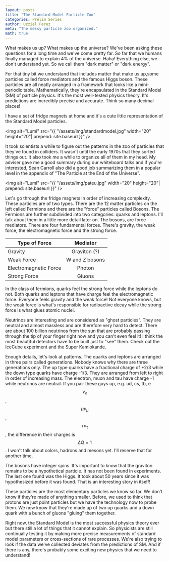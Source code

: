 ```yaml
---
layout: posts
title: "The Standard Model Particle Zoo"
categories: Prelim Series
author: Uzziel Perez
meta: "The messy particle zoo organized."
math: true
---
```


What makes us up? What makes up the universe? We've been asking these questions for a long time and we've come pretty far. So far that we humans finally managed to explain 4% of the universe. Haha! Everything else, we don't understand yet. So we call them "dark matter" or "dark energy".

For that tiny bit we understand that includes matter that make us up,some particles called force mediators and the famous Higgs boson. These particles are all neatly arranged in a framework that looks like a mini-periodic table. Mathematically, they're encapsulated in the Standard Model (SM) of particle physics. It's the most well-tested physics theory. It's predictions are incredibly precise and accurate. Think so many decimal places!

I have a set of fridge magnets at home and it's a cute little representation of the Standard Model particles.

<img alt="Lumi" src="{{ "/assets/img/standardmodel.jpg" width="20" height="20"| prepend: site.baseurl }}" />

It took scientists a while to figure out the patterns in the zoo of particles that they've found in colliders. It wasn't until the early
1970s that they sorted things out. It also took me a while to organize all of them in my head. My adviser gave me a good summary during our whiteboard talks and if you're interested, Sean Carroll also did a good job summarizing them in a popular level in the appendix of "The Particle at the End of the Universe".

<img alt="Lumi" src="{{ "/assets/img/pateu.jpg" width="20" height="20"| prepend: site.baseurl }}" />

Let's go through the fridge magnets in order of increasing complexity. These particles are of two types. There are the 12 matter particles on the left called Fermions and there are the "force" particles called Bosons. The Fermions are further subdivided into two categories: quarks and leptons. I'll talk about them in a little more detail later on. The bosons, are force mediators. There are four fundamental forces. There's gravity, the weak force, the electromagnetic force and the strong force.

| Type of Force         | Mediator       |
| --------------------- |:--------------:|
| Gravity               | Graviton (?)   |
| Weak Force            | W and Z bosons |
| Electromagnetic Force | Photon         |
| Strong Force          | Gluons         |

In the class of fermions, quarks feel the strong force while the leptons do not. Both quarks and leptons that have charge feel the electromagnetic force. Everyone feels gravity and the weak force! Not everyone knows, but the weak force is what's responsible for radioactive decay while the strong force is what glues atomic nuclei.

 Neutrinos are interesting and are considered as "ghost particles". They are neutral and almost massless and are therefore very hard to detect. There are about 100 billion neutrinos from the sun that are probably passing through the tip of your finger right now and you can't even feel it! I think the most beautiful detectors have to be built just to "see" them. Check out the IceCube experiment and the Super Kamiokande.

 Enough details, let's look at patterns. The quarks and leptons are arranged in three pairs called generations. Nobody knows why there are three generations only. The up type quarks have a fractional charge of +2/3 while the down type quarks have charge -1/3. They are arranged from left to right in order of increasing mass. The electron, muon and tau have charge -1 while neutrinos are neutral. If you pair these guys up, e.g. ud, cs, tb, e$$\nu_e$$, $$\mu \nu_{\mu}$$, $$\tau\nu_{\tau}$$, the difference in their charges is $$\Delta Q = 1$$. I won't talk about colors, hadrons and mesons yet. I'll reserve that for another time.

 The bosons have integer spins. It's important to know that the graviton remains to be a hypothetical particle. It has not been found in experiments. The last one found was the Higgs. It took about 50 years since it was hypothesized before it was found. That is an interesting story in itself!

These particles are the most elementary particles we know so far. We don't know if they're made of anything smaller. Before, we used to think that protons are just point particles but we have the technology now to probe them. We now know that they're made up of two up quarks and a down quark with a bunch of gluons "gluing" them together.

Right now, the Standard Model is the most successful physics theory ever but there still a lot of things that it cannot explain. So physicists are still continually testing it by making more precise measurements of standard model parameters or cross-sections of rare processes. We're also trying to look if the data we've collected deviates from the predictions of SM. And if there is any, there's probably some exciting new physics that we need to understand!
